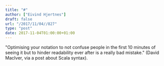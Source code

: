 ```yaml
---
title: "#"
author: ["Eivind Hjertnes"]
draft: false
url: "/2017/11/04//827"
type: "post"
date: 2017-11-04T01:00:00+01:00
---
```


"Optimising your notation to not confuse people in the first 10 minutes
of seeing it but to hinder readability ever after is a really bad
mistake." (David MacIver, via a post about Scala syntax).
